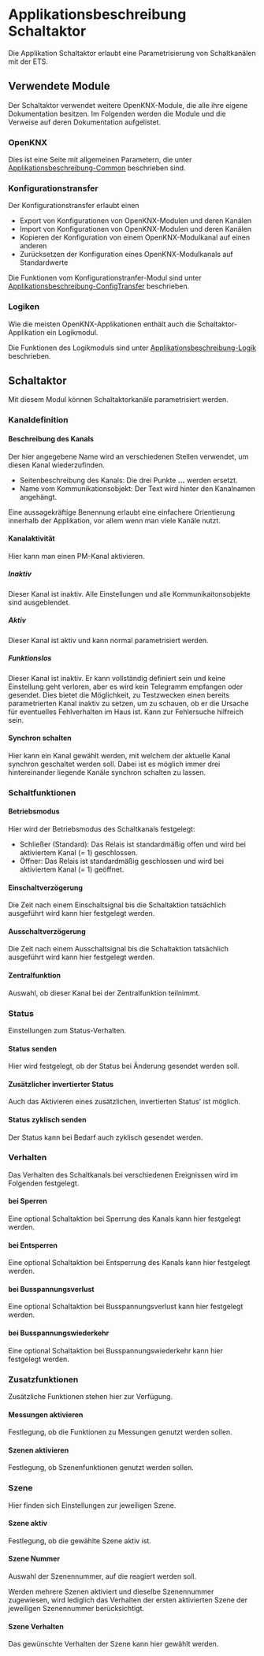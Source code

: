 # Applikationsbeschreibung Schaltaktor

Die Applikation Schaltaktor erlaubt eine Parametrisierung von Schaltkanälen mit der ETS.

## **Verwendete Module**

Der Schaltaktor verwendet weitere OpenKNX-Module, die alle ihre eigene Dokumentation besitzen. Im Folgenden werden die Module und die Verweise auf deren Dokumentation aufgelistet.

### **OpenKNX**

Dies ist eine Seite mit allgemeinen Parametern, die unter [Applikationsbeschreibung-Common](https://github.com/OpenKNX/OGM-Common/blob/v1/doc/Applikationsbeschreibung-Common.md) beschrieben sind. 

### **Konfigurationstransfer**

Der Konfigurationstransfer erlaubt einen

* Export von Konfigurationen von OpenKNX-Modulen und deren Kanälen
* Import von Konfigurationen von OpenKNX-Modulen und deren Kanälen
* Kopieren der Konfiguration von einem OpenKNX-Modulkanal auf einen anderen
* Zurücksetzen der Konfiguration eines OpenKNX-Modulkanals auf Standardwerte

Die Funktionen vom Konfigurationstranfer-Modul sind unter [Applikationsbeschreibung-ConfigTransfer](https://github.com/OpenKNX/OFM-ConfigTransfer/blob/v1/doc/Applikationsbeschreibung-ConfigTransfer.md) beschrieben.

### **Logiken**

Wie die meisten OpenKNX-Applikationen enthält auch die Schaltaktor-Applikation ein Logikmodul.

Die Funktionen des Logikmoduls sind unter [Applikationsbeschreibung-Logik](https://github.com/OpenKNX/OFM-LogicModule/blob/v1/doc/Applikationsbeschreibung-Logik.md) beschrieben.

## **Schaltaktor**

<!-- DOC HelpContext="Dokumentation" -->
Mit diesem Modul können Schaltaktorkanäle parametrisiert werden.

### **Kanaldefinition**

<!-- DOC -->
#### **Beschreibung des Kanals**

Der hier angegebene Name wird an verschiedenen Stellen verwendet, um diesen Kanal wiederzufinden.

* Seitenbeschreibung des Kanals: Die drei Punkte **...** werden ersetzt.
* Name vom Kommunikationsobjekt: Der Text wird hinter den Kanalnamen angehängt.

Eine aussagekräftige Benennung erlaubt eine einfachere Orientierung innerhalb der Applikation, vor allem wenn man viele Kanäle nutzt.

<!-- DOC -->
#### **Kanalaktivität**

Hier kann man einen PM-Kanal aktivieren.

##### **Inaktiv**

Dieser Kanal ist inaktiv. Alle Einstellungen und alle Kommunikaitonsobjekte sind ausgeblendet.

##### **Aktiv**

Dieser Kanal ist aktiv und kann normal parametrisiert werden.

##### **Funktionslos**

Dieser Kanal ist inaktiv. Er kann vollständig definiert sein und keine Einstellung geht verloren, aber es wird kein Telegramm empfangen oder gesendet. Dies bietet die Möglichkeit, zu Testzwecken einen bereits parametrierten Kanal inaktiv zu setzen, um zu schauen, ob er die Ursache für eventuelles Fehlverhalten im Haus ist. Kann zur Fehlersuche hilfreich sein.

<!-- DOC -->
#### **Synchron schalten**

Hier kann ein Kanal gewählt werden, mit welchem der aktuelle Kanal synchron geschaltet werden soll. Dabei ist es möglich immer drei hintereinander liegende Kanäle synchron schalten zu lassen.

### **Schaltfunktionen**

<!-- DOC -->
#### **Betriebsmodus**

Hier wird der Betriebsmodus des Schaltkanals festgelegt:

- Schließer (Standard): Das Relais ist standardmäßig offen und wird bei aktiviertem Kanal (= 1) geschlossen.
- Öffner: Das Relais ist standardmäßig geschlossen und wird bei aktiviertem Kanal (= 1) geöffnet.

<!-- DOC -->
#### **Einschaltverzögerung**

Die Zeit nach einem Einschaltsignal bis die Schaltaktion tatsächlich ausgeführt wird kann hier festgelegt werden.

<!-- DOC -->
#### **Ausschaltverzögerung**

Die Zeit nach einem Ausschaltsignal bis die Schaltaktion tatsächlich ausgeführt wird kann hier festgelegt werden.

<!-- DOC -->
#### **Zentralfunktion**

Auswahl, ob dieser Kanal bei der Zentralfunktion teilnimmt.

### **Status**

Einstellungen zum Status-Verhalten.

<!-- DOC -->
#### **Status senden**

Hier wird festgelegt, ob der Status bei Änderung gesendet werden soll.

<!-- DOC -->
#### **Zusätzlicher invertierter Status**

Auch das Aktivieren eines zusätzlichen, invertierten Status' ist möglich.

<!-- DOC -->
#### **Status zyklisch senden**

Der Status kann bei Bedarf auch zyklisch gesendet werden.

### **Verhalten**

Das Verhalten des Schaltkanals bei verschiedenen Ereignissen wird im Folgenden festgelegt.

<!-- DOC -->
#### **bei Sperren**

Eine optional Schaltaktion bei Sperrung des Kanals kann hier festgelegt werden.

<!-- DOC -->
#### **bei Entsperren**

Eine optional Schaltaktion bei Entsperrung des Kanals kann hier festgelegt werden.

<!-- DOC -->
#### **bei Busspannungsverlust**

Eine optional Schaltaktion bei Busspannungsverlust kann hier festgelegt werden.

<!-- DOC -->
#### **bei Busspannungswiederkehr**

Eine optional Schaltaktion bei Busspannungswiederkehr kann hier festgelegt werden.

### **Zusatzfunktionen**

Zusätzliche Funktionen stehen hier zur Verfügung.

<!-- DOC -->
#### **Messungen aktivieren**

Festlegung, ob die Funktionen zu Messungen genutzt werden sollen.

<!-- DOC -->
#### **Szenen aktivieren**

Festlegung, ob Szenenfunktionen genutzt werden sollen.

### **Szene**

Hier finden sich Einstellungen zur jeweiligen Szene.

<!-- DOC -->
#### **Szene aktiv**

Festlegung, ob die gewählte Szene aktiv ist.

<!-- DOC -->
#### **Szene Nummer**

Auswahl der Szenennummer, auf die reagiert werden soll.

Werden mehrere Szenen aktiviert und dieselbe Szenennummer zugewiesen, wird lediglich das Verhalten der ersten aktivierten Szene der jeweiligen Szenennummer berücksichtigt.

<!-- DOC -->
#### **Szene Verhalten**

Das gewünschte Verhalten der Szene kann hier gewählt werden.


